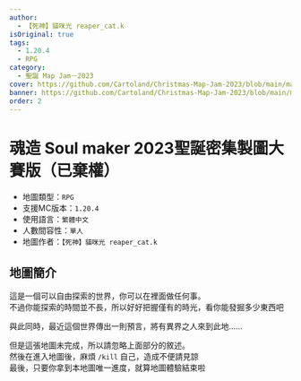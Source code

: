 ```yaml
---
author:
  - 【死神】貓咪光 reaper_cat.k
isOriginal: true
tags:
  - 1.20.4
  - RPG
category:
  - 聖誕 Map Jam－2023
cover: https://github.com/Cartoland/Christmas-Map-Jam-2023/blob/main/maps/%E6%B4%9B%E5%9F%BA%E7%9A%84%E9%AD%94%E5%B9%BB%E4%B9%8B%E6%97%85/files/title.png?raw=true
banner: https://github.com/Cartoland/Christmas-Map-Jam-2023/blob/main/maps/%E6%B4%9B%E5%9F%BA%E7%9A%84%E9%AD%94%E5%B9%BB%E4%B9%8B%E6%97%85/files/title.png?raw=true
order: 2
---
```


# 魂造 Soul maker 2023聖誕密集製圖大賽版（已棄權）

- 地圖類型：`RPG`
- 支援MC版本：`1.20.4`
- 使用語言：`繁體中文`
- 人數間容性：`單人`
- 地圖作者：`【死神】貓咪光 reaper_cat.k`

## 地圖簡介

這是一個可以自由探索的世界，你可以在裡面做任何事。  
不過你能探索的時間並不長，所以好好把握僅有的時光，看你能發掘多少東西吧

與此同時，最近這個世界傳出一則預言，將有異界之人來到此地......

但是這張地圖未完成，所以請忽略上面部分的敘述。  
然後在進入地圖後，麻煩 `/kill` 自己，造成不便請見諒  
最後，只要你拿到本地圖唯一進度，就算地圖體驗結束啦
